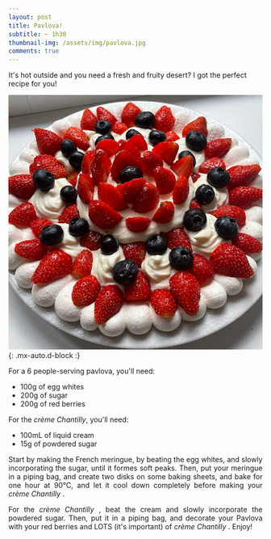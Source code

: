 ```yaml
---
layout: post
title: Pavlova!
subtitle: ~ 1h30
thumbnail-img: /assets/img/pavlova.jpg
comments: true
---
```


It's hot outside and you need a fresh and fruity desert? I got the perfect recipe for you!

![Pavlova](/assets/img/pavlova.jpg){: .mx-auto.d-block :}

For a 6 people-serving pavlova, you'll need:

- 100g of egg whites
- 200g of sugar
- 200g of red berries

For the <i>crème Chantilly</i>, you'll need:

- 100mL of liquid cream
- 15g of powdered sugar

<div style="text-align: justify">
<p> Start by making the French meringue, by beating the egg whites, and slowly incorporating the sugar, until it formes soft peaks. Then, put your meringue in a piping bag, and create two disks on some baking sheets, and bake for one hour at 90°C, and let it cool down completely before making your <i> crème Chantilly </i>. </p> 
<p> For the <i> crème Chantilly </i>, beat the cream and slowly incorporate the powdered sugar. Then, put it in a piping bag, and decorate your Pavlova with your red berries and LOTS (it's important) of <i> crème Chantilly </i>. Enjoy! </p>
</div>
